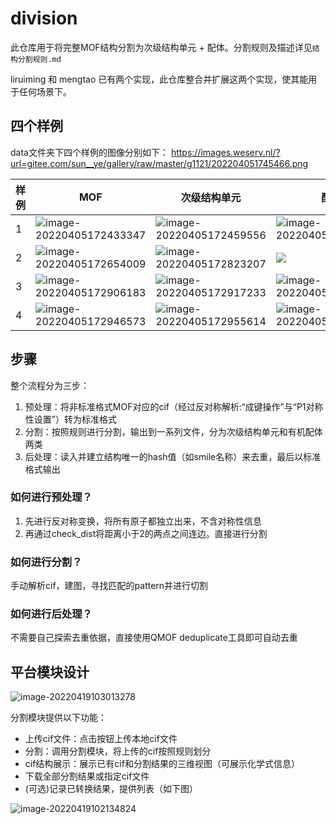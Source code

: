 # division

此仓库用于将完整MOF结构分割为次级结构单元 + 配体。分割规则及描述详见`结构分割规则.md`

liruiming 和 mengtao 已有两个实现，此仓库整合并扩展这两个实现，使其能用于任何场景下。

## 四个样例

data文件夹下四个样例的图像分别如下：  https://images.weserv.nl/?url=gitee.com/sun__ye/gallery/raw/master/g1121/202204051745466.png

| 样例 | MOF                                                          | 次级结构单元                                                 | 配体                                                         |
| ---- | ------------------------------------------------------------ | ------------------------------------------------------------ | ------------------------------------------------------------ |
| 1    | <img src="https://gitee.com/sun__ye/gallery/raw/master/g1121/202204051743810.png" alt="image-20220405172433347" style="zoom:;" /> | <img src="https://gitee.com/sun__ye/gallery/raw/master/g1121/202204051743973.png" alt="image-20220405172459556"  /> | <img src="https://gitee.com/sun__ye/gallery/raw/master/g1121/202204051743756.png" alt="image-20220405172542469" style="zoom:;" /> |
| 2    | <img src="https://gitee.com/sun__ye/gallery/raw/master/g1121/202204051743803.png" alt="image-20220405172654009"  /> | ![image-20220405172823207](https://gitee.com/sun__ye/gallery/raw/master/g1121/202204051728987.png) | ![](https://gitee.com/sun__ye/gallery/raw/master/g1121/202204051728231.png) |
| 3    | ![image-20220405172906183](https://gitee.com/sun__ye/gallery/raw/master/g1121/202204051729805.png) | ![image-20220405172917233](https://gitee.com/sun__ye/gallery/raw/master/g1121/202204051729669.png) | ![image-20220405172926713](https://gitee.com/sun__ye/gallery/raw/master/g1121/202204051729966.png) |
| 4    | ![image-20220405172946573](https://gitee.com/sun__ye/gallery/raw/master/g1121/202204051729765.png) | ![image-20220405172955614](https://gitee.com/sun__ye/gallery/raw/master/g1121/202204051729483.png) | ![image-20220405173004295](https://gitee.com/sun__ye/gallery/raw/master/g1121/202204051730149.png) |

## 步骤

整个流程分为三步：

1. 预处理：将非标准格式MOF对应的cif（经过反对称解析:“成键操作”与“P1对称性设置”）转为标准格式
2. 分割：按照规则进行分割，输出到一系列文件，分为次级结构单元和有机配体两类
3. 后处理：读入并建立结构唯一的hash值（如smile名称）来去重，最后以标准格式输出

### 如何进行预处理？

1. 先进行反对称变换，将所有原子都独立出来，不含对称性信息
2. 再通过check_dist将距离小于2的两点之间连边。直接进行分割

### 如何进行分割？

手动解析cif，建图，寻找匹配的pattern并进行切割

### 如何进行后处理？

不需要自己探索去重依据，直接使用QMOF deduplicate工具即可自动去重

## 平台模块设计

![image-20220419103013278](https://gitee.com/sun__ye/gallery/raw/master/g1121/202204191030574.png)

分割模块提供以下功能：

- 上传cif文件：点击按钮上传本地cif文件
- 分割：调用分割模块，将上传的cif按照规则划分
- cif结构展示：展示已有cif和分割结果的三维视图（可展示化学式信息）
- 下载全部分割结果或指定cif文件
- (可选)记录已转换结果，提供列表（如下图）

![image-20220419102134824](https://gitee.com/sun__ye/gallery/raw/master/g1121/202204191021757.png)
